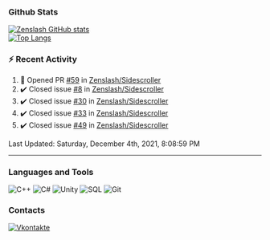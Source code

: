 ### Github Stats
[![Zenslash GitHub stats](https://github-readme-stats.vercel.app/api?username=zenslash&theme=tokyonight&count_private=false&show_icons=true)](https://github.com/zenslash)<br>
[![Top Langs](https://github-readme-stats.vercel.app/api/top-langs/?username=zenslash&theme=tokyonight&hide=html,css,cmake,javascript)](https://github.com/zenslash)

### :zap: Recent Activity

<!--RECENT_ACTIVITY:start-->
1. 💪 Opened PR [#59](https://github.com/Zenslash/Sidescroller/pull/59) in [Zenslash/Sidescroller](https://github.com/Zenslash/Sidescroller)
2. ✔️ Closed issue [#8](https://github.com/Zenslash/Sidescroller/issues/8) in [Zenslash/Sidescroller](https://github.com/Zenslash/Sidescroller)
3. ✔️ Closed issue [#30](https://github.com/Zenslash/Sidescroller/issues/30) in [Zenslash/Sidescroller](https://github.com/Zenslash/Sidescroller)
4. ✔️ Closed issue [#33](https://github.com/Zenslash/Sidescroller/issues/33) in [Zenslash/Sidescroller](https://github.com/Zenslash/Sidescroller)
5. ✔️ Closed issue [#49](https://github.com/Zenslash/Sidescroller/issues/49) in [Zenslash/Sidescroller](https://github.com/Zenslash/Sidescroller)
<!--RECENT_ACTIVITY:end-->

<!--RECENT_ACTIVITY:last_update-->
Last Updated: Saturday, December 4th, 2021, 8:08:59 PM
<!--RECENT_ACTIVITY:last_update_end-->

---

### Languages and Tools
![C++](https://img.shields.io/badge/-C++-15130A?style=for-the-badge&logo=c&logoColor=458EC6)
![C#](https://img.shields.io/badge/C%23-15130A?style=for-the-badge&logo=c-sharp&logoColor=50D941)
![Unity](https://img.shields.io/badge/Unity-15130A?style=for-the-badge&logo=unity&logoColor=white)
![SQL](https://img.shields.io/badge/MySQL-15130A?style=for-the-badge&logo=mysql&logoColor=DB0F0F)
![Git](https://img.shields.io/badge/Git-15130A?style=for-the-badge&logo=git&logoColor=ED7373)

### Contacts
[![Vkontakte](https://img.shields.io/badge/-Vkontakte-15130A?style=for-the-badge&logo=Vk&logoColor=4F7DB3)](https://vk.com/zenslash)
